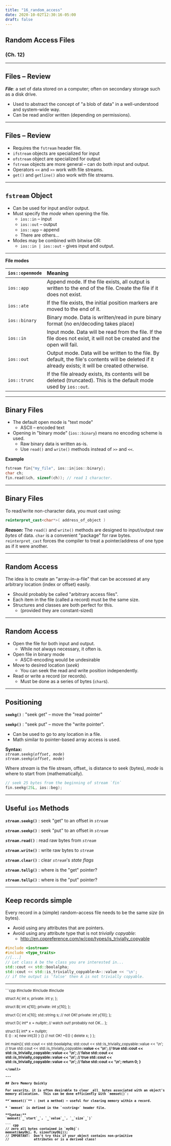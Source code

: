 ```yaml
---
title: "16_random_access"
date: 2020-10-02T12:30:16-05:00
draft: false
---
```


## Random Access Files
### (Ch. 12)

---

## Files – Review

_**File**_: a set of data stored on a computer; often on secondary storage such as a disk drive.

* Used to abstract the concept of "a blob of data" in a well-understood and system-wide way.
* Can be read and/or written (depending on permissions).

---

## Files – Review

* Requires the `fstream` header file.
* `ifstream` objects are specialized for input
* `ofstream` object are specialized for output
* `fstream` objects are more general – can do both input and output.
* Operators `<<` and `>>` work with file streams.
* `get()` and `getline()` also work with file streams.

---

## `fstream`  Object

* Can be used for input and/or output.
* Must specify the _mode_ when opening the file.
    - `ios::in`  – input
    - `ios::out` – output
    - `ios::app` – append
    - There are others...
* Modes may be combined with bitwise OR:
    -  `ios::in | ios::out`  - gives input and output.

---

**File modes**

<small>

| `ios::openmode` | Meaning                                                                                                                                             |
|:----------------|:----------------------------------------------------------------------------------------------------------------------------------------------------|
| `ios::app `     | Append mode.  If the file exists, all output is written to the end of the file. Create the file if it does not exist.                               |
| `ios::ate`      | If the file exists, the initial position markers are moved to the end of it.                                                                        |
| `ios::binary `  | Binary mode.  Data is written/read in pure binary format (no en/decoding takes place)                                                               |
| `ios::in `      | Input mode.  Data will be read from the file.  If the file does not exist, it will not be created and the open will fail.                           |
| `ios::out`      | Output mode.  Data will be written to the file. By default, the file's contents will be deleted if it already exists; it will be created otherwise. |
| `ios::trunc `   | If the file already exists, its contents will be deleted (truncated).  This is the default mode used by `ios::out`.                                 |

</small>


---

## Binary Files

* The default open mode is "text mode"
    - ASCII – encoded text
* Opening in "binary mode" (`ios::binary`) means no encoding scheme is used.
    - Raw binary data is written as-is.
    - Use `read()` and `write()` methods instead of `>>` and `<<`.

**Example**
``` cpp
fstream fin{"my_file", ios::in|ios::binary};
char ch;
fin.read(&ch, sizeof(ch)); // read 1 character.
```

---

## Binary Files

To read/write non-character data, you must cast using:
``` cpp
reinterpret_cast<char*>( address_of_object )
```

_**Reason:**_  The `read()` and `write()` methods are designed to input/output raw _bytes_ of data.  `char` is a convenient "package" for raw bytes. `reinterpret_cast` forces the compiler to treat a pointer/address of one type as if it were another.

---

## Random Access

The idea is to create an "array-in-a-file" that can be accessed at any arbitrary location (index or offset) easily.

* Should probably be called "arbitrary access files".
* Each item in the file (called a record) must be the same size.
* Structures and classes are both perfect for this.
    - (provided they are constant-sized)

---

## Random Access

* Open the file for both input and output.
    -  While not always necessary, it often is.
* Open file in binary mode
    - ASCII-encoding would be undesirable
* Move to desired location (_seek_)
    - You can seek the read and write position independently.
* Read or write a record (or records).
    - Must be done as a series of bytes (`char`s).

---

## Positioning

**`seekg()`** : "seek get" – move the "read pointer"

**`seekp()`** : "seek put" – move the "write pointer".

* Can be used to go to any location in a file.
* Math similar to pointer-based array access is used.

**Syntax:**    
_`stream`_`.seekg(`_`offset`_`, `_`mode`_`)`       
_`stream`_`.seekp(`_`offset`_`, `_`mode`_`)`

Where _stream_ is the file stream, offset_ is distance to seek (bytes), _mode_ is where to start from (mathematically).

``` cpp
// seek 25 bytes from the beginning of stream `fin`
fin.seekg(25L, ios::beg); 
```

---

## Useful `ios` Methods

**_`stream`_`.seekg()`** : seek "get" to an offset in _`stream`_

**_`stream`_`.seekp()`** : seek "put" to an offset in _`stream`_

**_`stream`_`.read()`** : read raw bytes from _`stream`_

**_`stream`_`.write()`** : write raw bytes to _`stream`_

**_`stream`_`.clear()`** : clear _`stream`_'s _state flags_

**_`stream`_`.tellg()`** : where is the "get" pointer?

**_`stream`_`.tellp()`** : where is the "put" pointer?

---

## Keep records simple

Every record in a (simple) random-access file needs to be the same _size_ (in bytes).

* Avoid using any attributes that are pointers.
* Avoid using any attribute type that is not _trivially copyable_:
    * http://en.cppreference.com/w/cpp/types/is_trivially_copyable 

```cpp
#include <iostream>
#include <type_traits>
//[...]
// Let class A be the class you are interested in...
std::cout << std::boolalpha;
std::cout << std::is_trivially_copyable<A>::value << '\n';
// if the output is 'false' then A is not trivially copyable.
```

---

<small style="min_width: 100%;">
```cpp
#include <iostream>
#include <string>
#include <type_traits>

struct A{
    int x;
private:
    int y;
};

struct B{
    int x[10];
private:
    int y[10];
};

struct C{
    int x[10];
    std::string s;              // not OK!
private:
    int y[10];
};

struct D{
    int* x = nullptr;           // watch out! probably not OK...
};

struct E{
    int* x = nullptr;           
    E () : x{ new int{3} } {}   // not OK!
    ~E() { delete x; }
};
 
int main(){
    std::cout << std::boolalpha;
    std::cout << std::is_trivially_copyable<A>::value << '\n'; // true
    std::cout << std::is_trivially_copyable<B>::value << '\n'; // true
    std::cout << std::is_trivially_copyable<C>::value << '\n'; // false
    std::cout << std::is_trivially_copyable<D>::value << '\n'; // true
    std::cout << std::is_trivially_copyable<E>::value << '\n'; // false
    std::cout << '\n';
    return 0;
}
```
</small>

---

## Zero Memory Quickly

For security, it is often desirable to clear _all_ bytes associated with an object's memory allocation.  This can be done efficiently with `memset()`:

**`memset()`** : (not a method) – useful for clearing memory within a record.

* `memset` is defined in the `<cstring>` header file.

**Syntax:**      
`memset(`_`start`_`, `_`value`_`, `_`size`_`)`

``` cpp
// zero all bytes contained in `myObj`:
memset(&myObj, 0, sizeof(myObj));
// IMPORTANT:  Don't try this if your object contains non-primitive
//             attributes or is a derived class!
```
